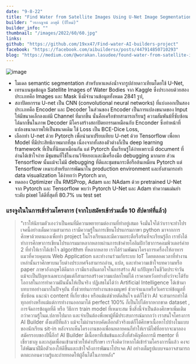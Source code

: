 ```yaml
---
date: "9-8-22"
title: "Find Water from Satellite Images Using U-Net Image Segmentation with Pytorch"
builder: "วรกาญจน์ ลาสุดี (ปีใหม่)"
builder_info: ""
thumbnail: "/images/2022/60/60.jpg"
links:
github: "https://github.com/19xx47/Find-water-AI-builders-project"
facebook: "https://facebook.com/aibuildersx/posts/447914850710293"
blog: "https://medium.com/@worakan.lasudee/found-water-from-satellite-images-by-segmentation-using-u-net-with-pytorch-7b3b0a8abf1d"
---
```


![image](/images/2022/60/60.jpg)

- โมเดล semantic segmentation สำหรับหาแหล่งน้ำจากรูปถ่ายดาวเทียมโดยใช้ U-Net,
- เทรนบนชุดข้อมูล Satellite Images of Water Bodies จาก Kaggle ซึ่งประกอบด้วยสองประเภทคือ Images และ Mask ซึ่งมีจำนวนข้อมูลทั้งหมด 2841 รูป,
- สถาปัตยกรรม U-net เป็น CNN (convolutional neural networks) ที่แบ่งออกเป็นสองประเภทคือ Encoder และ Decoder ในส่วนของ Encoder เป็นการแปลงขนาดของ Input ให้มีขนาดเล็กลงแต่มี Channel ที่มากขึ้น นั่นคือเครือข่ายสามารถเรียนรู้ ความสัมพันธ์ที่ซับซ้อนได้มากขึ้นในภาพ Decoder มีโครงสร้างสถาปัตยกรรมเหมือนกับ Enconder ซึ่งทำหน้าที่แปลงขนาดภาพให้เป็นขนาดเดิม ใช้ Loss เป็น BCE-Dice Loss,
- เลือกทำ U-net ด้วย Pytorch เพื่อนำมาเปรียบเทียบ U-net ด้วย Tensorflow เพื่อหา Model ที่มีประสิทธิภาพมากที่สุด เนื่องจากทั้งสองตัวต่างก็เป็น deep learning framework ที่เป็นที่นิยมเหมือนกัน แต่ Pytorch นั้นเรียนรู้ได้ง่ายเพราะมี document ที่อ่านได้เข้าใจง่าย มีชุมชนที่ใช้ในงานวิจัยเยอะและมีเครื่องมือ debugging มากมาย ส่วน Tensorflow นั้นแม้จะไม่มี debugging ที่ดีและชุมชนกระตือรือล้นเหมือน Pytorch แต่ Tensorflow เหมาะสำหรับการพัฒนาใน production environment และยังสามารถทำ data visualization ได้ง่ายกว่า Pytorch มาก,
- ทดลอง Optimizer เป็น RMSProp, Adam และ NAdam ด้วย pretrained U-Net จาก Pytorch และ Tensorflow พบว่า Pytorch U-Net และ Adam ทำความแม่นยำระดับ pixel ได้ดีที่สุดที่ 80.7% บน test set

### แรงจูงในในการเข้าร่วมโครงการ (จากใบสมัครเข้าร่วมเมื่อ 10 สัปดาห์ที่แล้ว)

> "เราให้นิยามตัวเองว่าเป็นคนที่มีความพยายามต่องานที่ทำอยู่เสมอ จึงมั่นใจได้ว่าเราจะทำโปรเจคนี้อย่างเต็มความสามารถ เรามีความรู้ในการเขียนโปรแกรมภาษา python มาจากการศึกษาด้วยตนเองเพื่อทำ project ในโรงเรียนและมีความกระตือรือร้นที่จะเรียนรู้อีก เรายังได้ทำการศึกษาการเขียนโปรแกรมมาหลากหลายผ่านการเข้าค่ายโอลิมปิกวิชาการคอมพิวเตอร์ค่าย 2 ที่ทำให้เราได้เข้าใจ algorithm ที่หลากหลาย เราได้ร่วมพัฒนาโครงการเครื่องให้อาหารแมวที่ควบคุมบน Web Application และทำงานร่วมกับระบบ IoT โดยตลอดเวลาที่ทำงานเหล่านั้นเราศึกษาบนเว็บต่างประเทศจึงสามารถอ่าน, แปล, และทำความเข้าใจบทความหรือ paper ภาษาอังกฤษได้ดีมาก เรามีแรงบันดาลใจในการสร้าง AI แก้ปัญหาในชีวิตประจำวัน แม้จะเป็นปัญหาเฉพาะกลุ่มแต่ก็สามารถสร้างความแปลกใหม่ได้ เราคาดหวังอย่างยิ่งว่าจะได้รับโอกาสในการทำความฝันนั้นให้เป็นจริง  ปฏิเสธไม่ได้ว่า Artificial Intelligence ได้เข้ามาบทบาทอย่างมากในปัจจุบัน ทั้งช่วยย่นการทำงานของมนุษย์ ช่วยจำแนกหรือวิเคราะห์ข้อมูลที่ซับซ้อน แนะนำ content ที่เกี่ยวข้อง หรือแม้แต่ช่วยตัดสินใจ แต่ก็ใช่ว่า AI จะสามารถทำได้ทุกอย่างหรือแม้แต่การทำงานออกมาได้ perfect 100% ก็เป็นไปได้ยากหากขาด dataset , การจัดการข้อมูลที่ดี หรือ วิธีการ train model ที่เหมาะสม ซึ่งสิ่งนี้จำเป็นต้องศึกษาเพิ่มเติมกว่าความรู้ในม.ปลายไปมาก และจำเป็นต้องพึ่งพาผู้ที่มีประสบการณ์มากกว่า  เราสนใจโครงการ AI Builder ตั้งแต่ปีที่แล้ว แม้จะไม่ผ่านรอบคัดเลือกตัวจริงแต่ก็ได้ศึกษาเนื้อหาไปบ้างในแบบของนักเรียน sit-in หลังจากเห็นโครงงานของเพื่อนหลายคนก็ทำให้เรามีไฟที่อยากจะมาลองสมัครรอบของปีนี้อีก! AI Builder มีเนื้อหาที่เข้มข้นและสิ่งที่สำคัญคือการมี mentor ที่เชี่ยวชาญ และกลุ่มเพื่อนเข้ามาช่วยให้คำปรึกษา เราจึงคิดว่าหากได้เข้าร่วมโครงการนี้แล้ว คงจะได้พัฒนาฝีมือตัวเองให้ดีขึ้นและเข้าใจถึงการพัฒนาโปรเจค AI อย่างเต็มรูปแบบจนอาจสามารถตกตะกอนความรู้และถ่ายทอดให้ผู้อื่นได้ในภายหลัง"